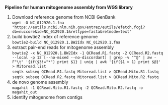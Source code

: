 **Pipeline for human mitogenome assembly from WGS library**
1. Download reference genome from NCBI GenBank  
```wget -O NC_012920.1.fna "https://eutils.ncbi.nlm.nih.gov/entrez/eutils/efetch.fcgi?db=nuccore&id=NC_012920.1&rettype=fasta&retmode=text"```  
1. build bowtie2 index of reference genome  
```bowtie2-build NC_012920.1.BW2Idx NC_012920.1.fna```
1. extract pair-end reads for mitogenome assembly   
```bowtie2 -x NC_012920.1.BW2Idx -1 QCRead.R1.fastq -2 QCRead.R2.fastq --local -p 12 [--no-mixed --no-discordant] | grep -v "^@" | aw -F"\t" '{if($3!="*") print $1} | uniq | awk '{if($1 > 1) print $@}' > Mitoread.list```  
```seqtk subseq QCRead.R1.fastq Mitoread.list > QCRead.Mito.R1.fastq```  
```seqtk subseq QCRead.R2.fastq Mitoread.list > QCRead.Mito.R2.fastq```  
1. de novo genome assembly  
```magahit -1 QCRead.Mito.R1.fastq -2 QCRead.Mito.R2.fastq -o megahit_out```  
1. identify mitogenome from contigs  

  
  
